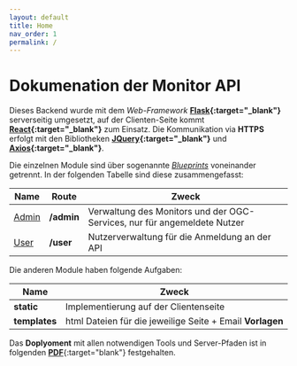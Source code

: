 ```yaml
---
layout: default
title: Home
nav_order: 1
permalink: /
---
```


# Dokumenation der Monitor API

Dieses Backend wurde mit dem _Web-Framework_ **[Flask](http://flask.pocoo.org/){:target="_blank"}** serverseitig umgesetzt, auf der Clienten-Seite kommt **[React](https://reactjs.org/){:target="_blank"}** zum Einsatz. Die Kommunikation via **HTTPS** erfolgt mit den Bibliotheken **[JQuery](https://jquery.com/){:target="_blank"}** und **[Axios](https://github.com/axios/axios){:target="_blank"}**.

Die einzelnen Module sind über sogenannte _[Blueprints](http://flask.pocoo.org/docs/1.0/blueprints/)_ voneinander getrennt.
In der folgenden Tabelle sind diese zusammengefasst:

|Name | Route | Zweck |
|-----|-------|-------|
|[Admin]({{site.baseurl}}/docs/admin)| **/admin** | Verwaltung des Monitors und der OGC-Services, nur für angemeldete Nutzer|
|[User]({{site.baseurl}}/monitor-api-doku/user)| **/user** | Nutzerverwaltung für die Anmeldung an der API |

Die anderen Module haben folgende Aufgaben:

| Name | Zweck |
|------|-------|
| **static** | Implementierung auf der Clientenseite |
|**templates** | html Dateien für die jeweilige Seite + Email **Vorlagen**|

Das **Doplyoment** mit allen notwendigen Tools und Server-Pfaden ist in folgenden [**PDF**]({{site.baseurl}}/assets/data/deployment.pdf){:target="blank"} festgehalten.